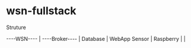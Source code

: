 # wsn-fullstack

Struture 

----WSN---- | ----Broker---- | Database | WebApp
   Sensor   |   Raspberry    |          |
